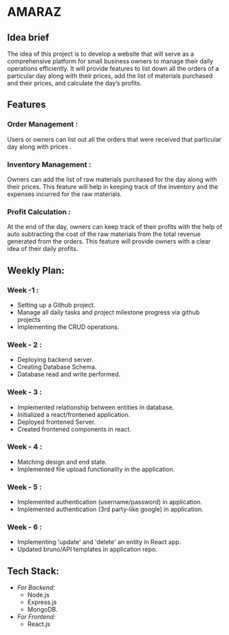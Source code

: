 # AMARAZ

## Idea brief
The idea of this project is to develop a website that will serve as a comprehensive platform for small business owners  to manage their daily operations efficiently. It will provide features to list down all the orders of a particular day along with their prices, add the list of materials purchased and their prices, and calculate the day’s profits.

## Features

### Order Management :  
Users or owners can list out all the orders that were received that particular day along with prices .
### Inventory Management :
 Owners can add the list of raw  materials purchased for the day along with their prices. This feature will help in keeping track of the inventory and the expenses incurred for the raw materials.
### Profit Calculation : 
 At the end of the day, owners can keep track of their profits with the help of auto subtracting the cost of the raw materials from the total revenue generated from the orders. This feature will provide owners with a clear idea of their daily profits.

## Weekly Plan:

### Week -1 :

- Setting up a Github project.
- Manage all daily tasks and project milestone progress via github projects
- Implementing the CRUD operations.

### Week - 2 :

- Deploying backend server.
- Creating Database Schema.
- Database read and write performed.

### Week - 3 :

- Implemented relationship between entities in database.
- Initialized a react/frontened application.
- Deployed frontened Server.
- Created frontened components in react.

### Week - 4 :

- Matching design and end state.
- Implemented file upload functionality in the application.

### Week - 5 :

- Implemented authentication (username/password) in application.
- Implemented authentication (3rd party-like google) in application.

### Week - 6 :

- Implementing 'update' and 'delete' an entity in React app.
- Updated bruno/API templates in application repo.

## Tech Stack:
- *For Backend:*
  - Node.js
  - Express.js
  - MongoDB.
- *For Frontend:*
  - React.js

